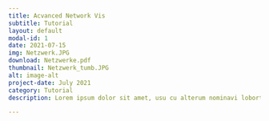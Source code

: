 ```yaml
---
title: Acvanced Network Vis
subtitle: Tutorial
layout: default
modal-id: 1
date: 2021-07-15
img: Netzwerk.JPG
download: Netzwerke.pdf
thumbnail: Netzwerk_tumb.JPG
alt: image-alt
project-date: July 2021
category: Tutorial
description: Lorem ipsum dolor sit amet, usu cu alterum nominavi lobortis. At duo novum diceret. Tantas apeirian vix et, usu sanctus postulant inciderint ut, populo diceret necessitatibus in vim. Cu eum dicam feugiat noluisse.

---
```

